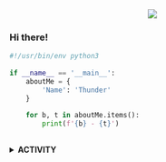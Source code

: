 <div align="center">
  <img src="https://img.shields.io/badge/Python-0A0A0A?style=for-the-badge&logo=python&logoColor=cyan">
</div>

### Hi there!

```python
#!/usr/bin/env python3
        
if __name__ == '__main__':
    aboutMe = {
        'Name': 'Thunder'
    }
    
    for b, t in aboutMe.items():
        print(f'{b} - {t}')
        
```

<details>
<summary><b>ACTIVITY</b></summary>
<br>
  
![Tomo top langs](https://github-readme-stats.vercel.app/api/top-langs?username=0xrohadi&layout=compact&show_icons=true&theme=outrun)
</details>
